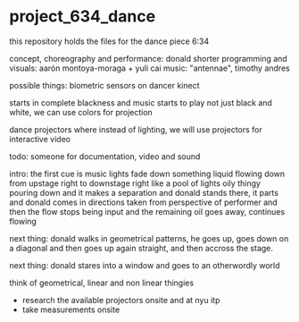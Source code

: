 # project_634_dance

this repository holds the files for the dance piece 6:34

concept, choreography and performance: donald shorter
programming and visuals: aarón montoya-moraga + yuli cai
music: "antennae", timothy andres


possible things:
biometric sensors on dancer
kinect

starts in complete blackness and music starts to play
not just black and white, we can use colors for projection

dance projectors where instead of lighting,
we will use projectors for interactive video

todo:
someone for documentation, video and sound


intro:
the first cue is music
lights fade down
something liquid flowing down from upstage right
to downstage right
like a pool of lights
oily thingy pouring down and it makes a separation
and donald stands there, it parts and donald comes in
directions taken from perspective of performer
and then the flow stops being input and the remaining oil
goes away, continues flowing

next thing:
donald walks in geometrical patterns, he goes up, goes down on a diagonal and then goes up again straight, and then accross the stage.

next thing:
donald stares into a window and goes to an otherwordly world

think of geometrical, linear and non linear thingies


* research the available projectors onsite and at nyu itp
* take measurements onsite
